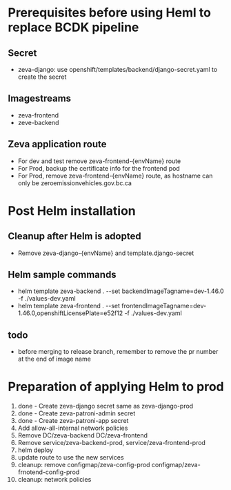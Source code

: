 # Prerequisites before using Heml to replace BCDK pipeline

## Secret
* zeva-django: use openshift/templates/backend/django-secret.yaml to create the secret

## Imagestreams
* zeva-frontend
* zeve-backend

## Zeva application route
* For dev and test remove zeva-frontend-{envName} route
* For Prod, backup the certificate info for the frontend pod
* For Prod, remove zeva-frontend-{envName} route, as hostname can only be zeroemissionvehicles.gov.bc.ca

# Post Helm installation

## Cleanup after Helm is adopted
* Remove zeva-django-{envName} and template.django-secret

## Helm sample commands
* helm template zeva-backend . --set backendImageTagname=dev-1.46.0 -f ./values-dev.yaml
* helm template zeva-frontend . --set frontendImageTagname=dev-1.46.0,openshiftLicensePlate=e52f12 -f ./values-dev.yaml

## todo
* before merging to release branch, remember to remove the pr number at the end of image name

# Preparation of applying Helm to prod
1. done - Create zeva-django secret same as zeva-django-prod
2. done - Create zeva-patroni-admin secret
3. done - Create zeva-patroni-app secret
4. Add allow-all-internal network policies
5. Remove DC/zeva-backend DC/zeva-frontend
6. Remove service/zeva-backend-prod, service/zeva-frontend-prod
7. helm deploy
8. update route to use the new services
9. cleanup: remove configmap/zeva-config-prod configmap/zeva-frnotend-config-prod
10. cleanup: network policies